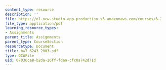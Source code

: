 ```yaml
---
content_type: resource
description: ''
file: https://ol-ocw-studio-app-production.s3.amazonaws.com/courses/6-243j-dynamics-of-nonlinear-systems-fall-2003/07036ca8b2da26fffdaacfc0a742d71d_hw7_6243_2003.pdf
file_type: application/pdf
learning_resource_types:
- Assignments
parent_title: Assignments
parent_type: CourseSection
resourcetype: Document
title: hw7_6243_2003.pdf
type: OCWFile
uid: 07036ca8-b2da-26ff-fdaa-cfc0a742d71d
---
```

